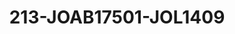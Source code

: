 ---
title: 213-JOAB17501-JOL1409
image: /v1543919832/viterbo/213-JOAB17501-JOL1409.jpg
brand: jolie
layout: vestito
---